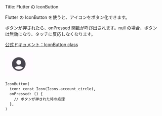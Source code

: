 Title: Flutter の IconButton

Flutter の IconButton を使うと、アイコンをボタン化できます。

ボタンが押されたら、onPressed 関数が呼び出されます。null の場合、ボタンは無効になり、タッチに反応しなくなります。

[公式ドキュメント：IconButton class](https://api.flutter.dev/flutter/material/IconButton-class.html)

![iconButton](iconButton_01.jpg)

```
IconButton(
  icon: const Icon(Icons.account_circle),
  onPressed: () {
    // ボタンが押された時の処理
  },
)
```
